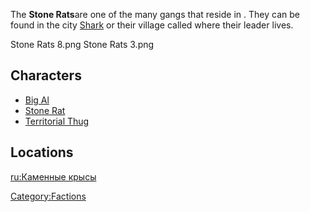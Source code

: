 The **Stone Rats**are one of the many gangs that reside in [](The_Swamp.md). They can be found in the city
[Shark](Shark.md "wikilink") or their village called [](Stone_Rat_Village.md) where their leader [](Big_Al.md) lives.

Stone Rats 8.png Stone Rats 3.png

## Characters

- [Big Al](Big_Al.md "wikilink")
- [Stone Rat](Stone_Rat.md "wikilink")
- [Territorial Thug](Territorial_Thug.md "wikilink")

## Locations

[ru:Каменные крысы](ru:Каменные_крысы "wikilink")

[Category:Factions](Category:Factions "wikilink")